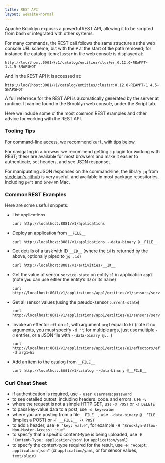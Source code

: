 ```yaml
---
title: REST API
layout: website-normal
---
```


Apache Brooklyn exposes a powerful REST API, 
allowing it to be scripted from bash or integrated with other systems.

For many commands, the REST call follows the same structure as the web console URL
scheme, but with the `#` at the start of the path removed; for instance the catalog
item `cluster` in the web console is displayed at:

<!-- BROOKLYN_VERSION_BELOW -->
    http://localhost:8081/#v1/catalog/entities/cluster:0.12.0-REAPPT-1.4.5-SNAPSHOT

And in the REST API it is accessed at:

<!-- BROOKLYN_VERSION_BELOW -->
    http://localhost:8081/v1/catalog/entities/cluster:0.12.0-REAPPT-1.4.5-SNAPSHOT

A full reference for the REST API is automatically generated by the server at runtime.
It can be found in the Brooklyn web console, under the Script tab.

Here we include some of the most common REST examples and other advice for working with the REST API.


### Tooling Tips

For command-line access, we recommend `curl`, with tips below. 

For navigating in a browser we recommend getting a plugin for 
working with REST; these are available for most browsers and
make it easier to authenticate, set headers, and see JSON responses.

For manipulating JSON responses on the command-line,
the library `jq` from [stedolan's github](https://stedolan.github.io/jq/)
is very useful, and available in most package repositories, including `port` and `brew` on Mac.


### Common REST Examples

Here are some useful snippets:

* List applications
  
      curl http://localhost:8081/v1/applications

* Deploy an application from `__FILE__`

      curl http://localhost:8081/v1/applications --data-binary @__FILE__

* Get details of a task with ID `__ID__` (where the `id` is returned by the above,
  optionally piped to `jq .id`)

      curl http://localhost:8081/v1/activities/__ID__

* Get the value of sensor `service.state` on entity `e1` in application `app1`
  (note you can use either the entity's ID or its name)
  
      curl http://localhost:8081/v1/applications/app1/entities/e1/sensors/service.state

* Get all sensor values (using the pseudo-sensor `current-state`)

      curl http://localhost:8081/v1/applications/app1/entities/e1/sensors/service.state

* Invoke an effector `eff` on `e1`, with argument `arg1` equal to `hi`
  (note if no arguments, you must specify `-d ""`; for multiple args, just use multiple `-d` entries,
  or a JSON file with `--data-binary @...`)

      curl http://localhost:8081/v1/applications/app1/entities/e1/effectors/eff -d arg1=hi

* Add an item to the catalog from `__FILE__`

      curl http://localhost:8081/v1/catalog --data-binary @__FILE__


### Curl Cheat Sheet

* if authentication is required, use `--user username:password`
* to see detailed output, including headers, code, and errors, use `-v`
* where the request is not a simple HTTP GET, use `-X POST` or `-X DELETE`
* to pass key-value data to a post, use `-d key=value`
* where you are posting from a file `__FILE__`, use `--data-binary @__FILE__` (implies a POST) or `-T __FILE__ -X POST`
* to add a header, use `-H "key: value"`, for example `-H "Brooklyn-Allow-Non-Master-Access: true"`
* to specify that a specific content-type is being uploaded, use `-H "Content-Type: application/json"` (or `application/yaml`)
* to specify the content-type required for the result, use `-H "Accept: application/json"` 
  (or `application/yaml`, or for sensor values, `text/plain`)


